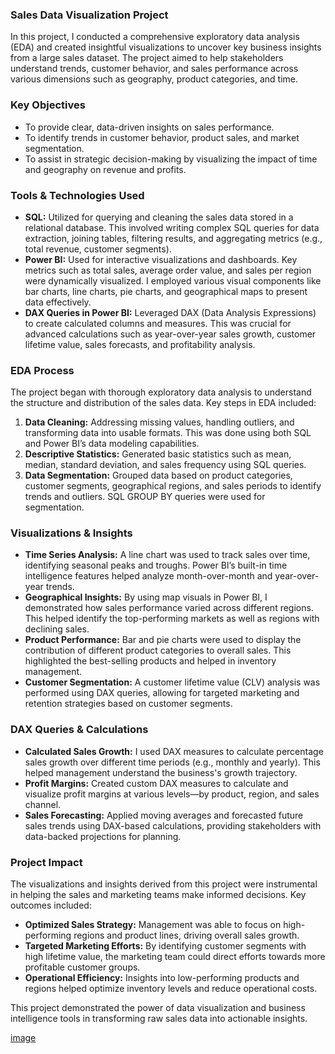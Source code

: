 ### **Sales Data Visualization Project**

In this project, I conducted a comprehensive exploratory data analysis (EDA) and created insightful visualizations to uncover key business insights from a large sales dataset. The project aimed to help stakeholders understand trends, customer behavior, and sales performance across various dimensions such as geography, product categories, and time.

### **Key Objectives**
- To provide clear, data-driven insights on sales performance.
- To identify trends in customer behavior, product sales, and market segmentation.
- To assist in strategic decision-making by visualizing the impact of time and geography on revenue and profits.

### **Tools & Technologies Used**
- **SQL:** Utilized for querying and cleaning the sales data stored in a relational database. This involved writing complex SQL queries for data extraction, joining tables, filtering results, and aggregating metrics (e.g., total revenue, customer segments).
- **Power BI:** Used for interactive visualizations and dashboards. Key metrics such as total sales, average order value, and sales per region were dynamically visualized. I employed various visual components like bar charts, line charts, pie charts, and geographical maps to present data effectively.
- **DAX Queries in Power BI:** Leveraged DAX (Data Analysis Expressions) to create calculated columns and measures. This was crucial for advanced calculations such as year-over-year sales growth, customer lifetime value, sales forecasts, and profitability analysis.
  
### **EDA Process**
The project began with thorough exploratory data analysis to understand the structure and distribution of the sales data. Key steps in EDA included:
1. **Data Cleaning:** Addressing missing values, handling outliers, and transforming data into usable formats. This was done using both SQL and Power BI’s data modeling capabilities.
2. **Descriptive Statistics:** Generated basic statistics such as mean, median, standard deviation, and sales frequency using SQL queries.
3. **Data Segmentation:** Grouped data based on product categories, customer segments, geographical regions, and sales periods to identify trends and outliers. SQL GROUP BY queries were used for segmentation.

### **Visualizations & Insights**
- **Time Series Analysis:** A line chart was used to track sales over time, identifying seasonal peaks and troughs. Power BI’s built-in time intelligence features helped analyze month-over-month and year-over-year trends.
- **Geographical Insights:** By using map visuals in Power BI, I demonstrated how sales performance varied across different regions. This helped identify the top-performing markets as well as regions with declining sales.
- **Product Performance:** Bar and pie charts were used to display the contribution of different product categories to overall sales. This highlighted the best-selling products and helped in inventory management.
- **Customer Segmentation:** A customer lifetime value (CLV) analysis was performed using DAX queries, allowing for targeted marketing and retention strategies based on customer segments.

### **DAX Queries & Calculations**
- **Calculated Sales Growth:** I used DAX measures to calculate percentage sales growth over different time periods (e.g., monthly and yearly). This helped management understand the business's growth trajectory.
- **Profit Margins:** Created custom DAX measures to calculate and visualize profit margins at various levels—by product, region, and sales channel.
- **Sales Forecasting:** Applied moving averages and forecasted future sales trends using DAX-based calculations, providing stakeholders with data-backed projections for planning.

### **Project Impact**
The visualizations and insights derived from this project were instrumental in helping the sales and marketing teams make informed decisions. Key outcomes included:
- **Optimized Sales Strategy:** Management was able to focus on high-performing regions and product lines, driving overall sales growth.
- **Targeted Marketing Efforts:** By identifying customer segments with high lifetime value, the marketing team could direct efforts towards more profitable customer groups.
- **Operational Efficiency:** Insights into low-performing products and regions helped optimize inventory levels and reduce operational costs.

This project demonstrated the power of data visualization and business intelligence tools in transforming raw sales data into actionable insights.

[image](https://github.com/user-attachments/assets/f5869741-7ac3-407f-822c-b76564e9a6ee)
